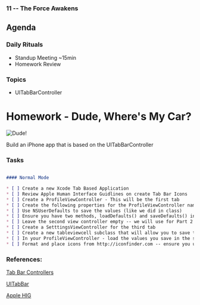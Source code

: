 ### 11 -- The Force Awakens

## Agenda

### Daily Rituals

* Standup Meeting ~15min
* Homework Review


### Topics

* UITabBarController

# Homework - Dude, Where's My Car?

![Dude!](http://i.giphy.com/3fpNOUeYLwKdO.gif)

Build an iPhone app that is based on the UITabBarController

### Tasks

```markdown

#### Normal Mode

* [ ] Create a new Xcode Tab Based Application
* [ ] Review Apple Human Interface Guidlines on create Tab Bar Icons
* [ ] Create a ProfileViewController - This will be the first tab
* [ ] Create the following properties for the ProfileViewController name, model, year, make, license plate
* [ ] Use NSUserDefaults to save the values (like we did in class)
* [ ] Ensure you have two methods, loadDefaults() and saveDefaults() in your ProfileViewController
* [ ] Leave the second view controller empty -- we will use for Part 2 of your assignemtn
* [ ] Create a SetttingsViewController for the third tab
* [ ] Create a new tableviewcell subclass that will allow you to save the default color for the background of the cell
* [ ] In your ProfileViewController - load the values you save in the setttings to change the backgroundColor of the Profile.
* [ ] Format and place icons from http://iconfinder.com -- ensure you use @3x icons and they are the correct height and width

```

### References:

[Tab Bar Controllers](https://developer.apple.com/library/ios/documentation/WindowsViews/Conceptual/ViewControllerCatalog/Chapters/TabBarControllers.html#//apple_ref/doc/uid/TP40011313-CH3-SW1)

[UITabBar](https://developer.apple.com/library/ios/documentation/UIKit/Reference/UITabBar_Class/index.html#//apple_ref/doc/uid/TP40007521)

[Apple HIG](https://developer.apple.com/library/ios/documentation/UserExperience/Conceptual/MobileHIG/)
